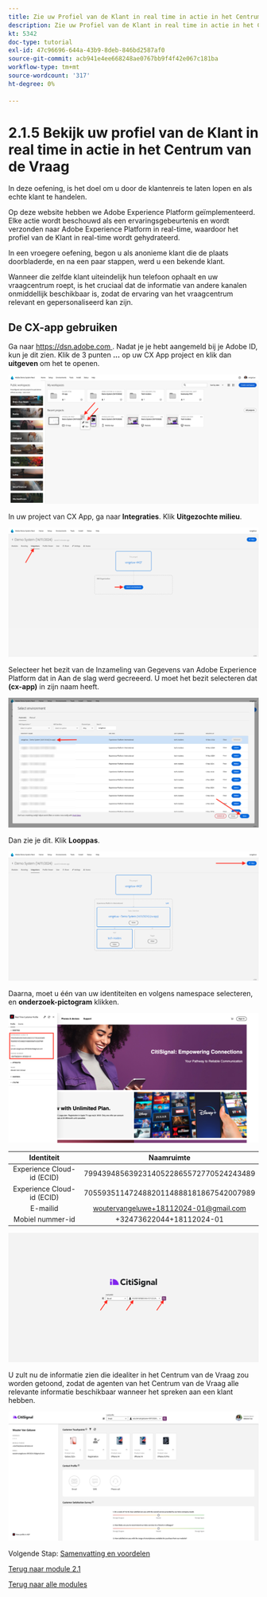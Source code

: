 ```yaml
---
title: Zie uw Profiel van de Klant in real time in actie in het Centrum van de Vraag
description: Zie uw Profiel van de Klant in real time in actie in het Centrum van de Vraag
kt: 5342
doc-type: tutorial
exl-id: 47c96696-644a-43b9-8deb-846bd2587af0
source-git-commit: acb941e4ee668248ae0767bb9f4f42e067c181ba
workflow-type: tm+mt
source-wordcount: '317'
ht-degree: 0%

---
```


# 2.1.5 Bekijk uw profiel van de Klant in real time in actie in het Centrum van de Vraag

In deze oefening, is het doel om u door de klantenreis te laten lopen en als echte klant te handelen.

Op deze website hebben we Adobe Experience Platform geïmplementeerd. Elke actie wordt beschouwd als een ervaringsgebeurtenis en wordt verzonden naar Adobe Experience Platform in real-time, waardoor het profiel van de Klant in real-time wordt gehydrateerd.

In een vroegere oefening, begon u als anonieme klant die de plaats doorbladerde, en na een paar stappen, werd u een bekende klant.

Wanneer die zelfde klant uiteindelijk hun telefoon ophaalt en uw vraagcentrum roept, is het cruciaal dat de informatie van andere kanalen onmiddellijk beschikbaar is, zodat de ervaring van het vraagcentrum relevant en gepersonaliseerd kan zijn.

## De CX-app gebruiken

Ga naar [ https://dsn.adobe.com ](https://dsn.adobe.com). Nadat je je hebt aangemeld bij je Adobe ID, kun je dit zien. Klik de 3 punten **...** op uw CX App project en klik dan **uitgeven** om het te openen.

![ Demo ](./images/cxapp3.png)

In uw project van CX App, ga naar **Integraties**. Klik **Uitgezochte milieu**.

![ Demo ](./images/cxapp3a.png)

Selecteer het bezit van de Inzameling van Gegevens van Adobe Experience Platform dat in Aan de slag werd gecreeerd. U moet het bezit selecteren dat **(cx-app)** in zijn naam heeft.

![ Demo ](./images/cxapp4.png)

Dan zie je dit. Klik **Looppas**.

![ Demo ](./images/cxapp4a.png)

Daarna, moet u één van uw identiteiten en volgens namespace selecteren, en **onderzoek-pictogram** klikken.

![ Profiel van de Klant ](./images/identities.png)

| Identiteit | Naamruimte |
|:-------------:| :---------------:|
| Experience Cloud-id (ECID) | 79943948563923140522865572770524243489 |
| Experience Cloud-id (ECID) | 70559351147248820114888181867542007989 |
| E-mailid | woutervangeluwe+18112024-01@gmail.com |
| Mobiel nummer-id | +32473622044+18112024-01 |

![ Demo ](./images/19.png)

U zult nu de informatie zien die idealiter in het Centrum van de Vraag zou worden getoond, zodat de agenten van het Centrum van de Vraag alle relevante informatie beschikbaar wanneer het spreken aan een klant hebben.

![ Demo ](./images/20.png)

Volgende Stap: [ Samenvatting en voordelen ](./summary.md)

[Terug naar module 2.1](./real-time-customer-profile.md)

[Terug naar alle modules](../../../overview.md)
